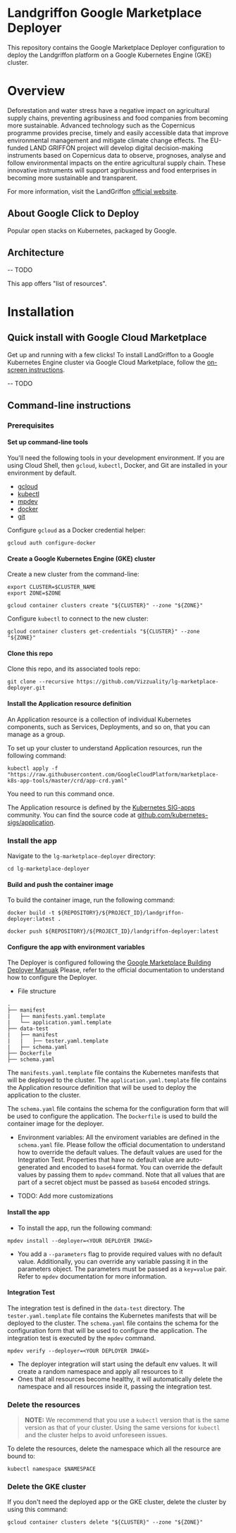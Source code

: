 
# Landgriffon Google Marketplace Deployer

This repository contains the Google Marketplace Deployer configuration to deploy the Landgriffon platform on a Google Kubernetes Engine (GKE) cluster.

# Overview

Deforestation and water stress have a negative impact on agricultural supply chains, preventing agribusiness and food companies from becoming more sustainable. Advanced technology such as the Copernicus programme provides precise, timely and easily accessible data that improve environmental management and mitigate climate change effects. The EU-funded LAND GRIFFON project will develop digital decision-making instruments based on Copernicus data to observe, prognoses, analyse and follow environmental impacts on the entire agricultural supply chain. These innovative instruments will support agribusiness and food enterprises in becoming more sustainable and transparent.

For more information, visit the LandGriffon [official website](https://landgriffon.com/).

## About Google Click to Deploy

Popular open stacks on Kubernetes, packaged by Google.

## Architecture

-- TODO

This app offers "list of resources".

# Installation

## Quick install with Google Cloud Marketplace

Get up and running with a few clicks! To install LandGriffon to a
Google Kubernetes Engine cluster via Google Cloud Marketplace, follow the
[on-screen instructions]().

-- TODO

## Command-line instructions

### Prerequisites

#### Set up command-line tools

You'll need the following tools in your development environment. If you are
using Cloud Shell, then `gcloud`, `kubectl`, Docker, and Git are installed in
your environment by default.

- [gcloud](https://cloud.google.com/sdk/gcloud/)
- [kubectl](https://kubernetes.io/docs/reference/kubectl/overview/)
- [mpdev](https://github.com/GoogleCloudPlatform/marketplace-k8s-app-tools/blob/master/docs/mpdev-references.md)
- [docker](https://docs.docker.com/install/)
- [git](https://git-scm.com/book/en/v2/Getting-Started-Installing-Git)


Configure `gcloud` as a Docker credential helper:

```shell
gcloud auth configure-docker
```

#### Create a Google Kubernetes Engine (GKE) cluster

Create a new cluster from the command-line:

```shell
export CLUSTER=$CLUSTER_NAME
export ZONE=$ZONE

gcloud container clusters create "${CLUSTER}" --zone "${ZONE}"
```

Configure `kubectl` to connect to the new cluster:

```shell
gcloud container clusters get-credentials "${CLUSTER}" --zone "${ZONE}"
```

#### Clone this repo

Clone this repo, and its associated tools repo:

```shell
git clone --recursive https://github.com/Vizzuality/lg-marketplace-deployer.git
```

#### Install the Application resource definition

An Application resource is a collection of individual Kubernetes components,
such as Services, Deployments, and so on, that you can manage as a group.

To set up your cluster to understand Application resources, run the following
command:

```shell
kubectl apply -f "https://raw.githubusercontent.com/GoogleCloudPlatform/marketplace-k8s-app-tools/master/crd/app-crd.yaml"
```

You need to run this command once.

The Application resource is defined by the
[Kubernetes SIG-apps](https://github.com/kubernetes/community/tree/master/sig-apps)
community. You can find the source code at
[github.com/kubernetes-sigs/application](https://github.com/kubernetes-sigs/application).

### Install the app

Navigate to the `lg-marketplace-deployer` directory:

```shell
cd lg-marketplace-deployer
```

#### Build and push the container image

To build the container image, run the following command:

```shell
docker build -t ${REPOSITORY}/${PROJECT_ID}/landgriffon-deployer:latest .
```

```shell
docker push ${REPOSITORY}/${PROJECT_ID}/landgriffon-deployer:latest
```



#### Configure the app with environment variables

The Deployer is configured following the 
[Google Marketplace Building Deployer Manuak](https://github.com/GoogleCloudPlatform/marketplace-k8s-app-tools/blob/master/docs/building-deployer.md)
Please, refer to the official documentation to understand how to configure the Deployer.

- File structure
 ```
.
├── manifest
|   ├── manifests.yaml.template
|   └── application.yaml.template
├── data-test
|   ├── manifest
|   |   ├── tester.yaml.template
|   ├── schema.yaml
├── Dockerfile
├── schema.yaml
```

The ``manifests.yaml.template`` file contains the Kubernetes manifests that will be deployed to the cluster. The ``application.yaml.template`` file contains the Application resource definition that will be used to deploy the application to the cluster.

The ``schema.yaml`` file contains the schema for the configuration form that will be used to configure the application. The ``Dockerfile`` is used to build the container image for the deployer.

 - Environment variables:
   All the enviroment variables are defined in the ``schema.yaml`` file. Please follow the official documentation to understand how to override the default values.
   The default values are used for the Integration Test. Properties that have no default value are auto-generated and encoded to `base64` format.
   You can override the default values by passing them to `mpdev` command. Note that all values that are part of a secret object must be passed as `base64` encoded strings.
   
  - TODO: Add more customizations

#### Install the app

 - To install the app, run the following command:

```shell
mpdev install --deployer=<YOUR DEPLOYER IMAGE>
```

 - You add a ``--parameters`` flag to provide required values with no default value. Additionally, you can override any variable passing it in the parameters object. The parameters must be passed as a `key=value` pair. Refer to `mpdev` documentation for more information.
   

#### Integration Test

The integration test is defined in the `data-test` directory. The `tester.yaml.template` file contains the Kubernetes manifests that will be deployed to the cluster. The `schema.yaml` file contains the schema for the configuration form that will be used to configure the application. The integration test is executed by the `mpdev` command.

```shell
mpdev verify --deployer=<YOUR DEPLOYER IMAGE>
```
 - The deployer integration will start using the default env values. It will create a random namespace and apply all resources to it
 - Ones that all resources become healthy, it will automatically delete the namespace and all resources inside it, passing the integration test.

### Delete the resources

> **NOTE:** We recommend that you use a `kubectl` version that is the same
> version as that of your cluster. Using the same versions for `kubectl` and
> the cluster helps to avoid unforeseen issues.

To delete the resources, delete the namespace which all the resource are bound to:

```shell
kubectl namespace $NAMESPACE
```


### Delete the GKE cluster

If you don't need the deployed app or the GKE cluster, delete the cluster
by using this command:

```shell
gcloud container clusters delete "${CLUSTER}" --zone "${ZONE}"
```